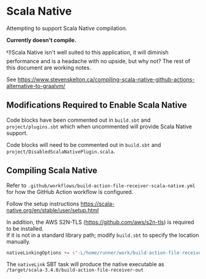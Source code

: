 # Scala Native

Attempting to support Scala Native compilation.

**Currently doesn't compile.**

👎Scala Native isn't well suited to this application, it will diminish performance and is a headache with no upside,
but why not? The rest of this document are working notes.

See https://www.stevenskelton.ca/compiling-scala-native-github-actions-alternative-to-graalvm/

## Modifications Required to Enable Scala Native

Code blocks have been commented out in `build.sbt` and `project/plugins.sbt` which when uncommented will provide Scala
Native support.

Code blocks will need to be commented out in `build.sbt` and `project/DisabledScalaNativePlugin.scala`.

## Compiling Scala Native

Refer to `.github/workflows/build-action-file-receiver-scala-native.yml` for how the GitHub Action workflow is configured.

Follow the setup instructions https://scala-native.org/en/stable/user/setup.html

In addition, the AWS S2N-TLS (https://github.com/aws/s2n-tls) is required to be installed.  
If it is not in a standard library path; modify `build.sbt` to specify the location manually.

```scala
nativeLinkingOptions += s"-L/home/runner/work/build-action-file-receiver/build-action-file-receiver/s2n-tls/s2n-tls-install/lib"
```

The `nativeLink` SBT task will produce the native executable as `/target/scala-3.4.0/build-action-file-receiver-out`
